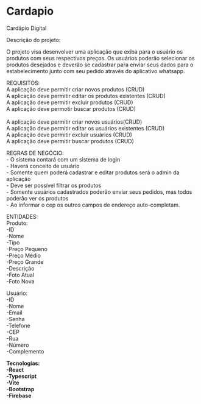 # Cardapio

Cardápio Digital

Descrição do projeto:

O projeto visa desenvolver uma aplicação que exiba para o usuário os produtos com seus respectivos preços. Os usuários poderão 
selecionar os produtos desejados e deverão se cadastrar para enviar seus dados para o estabelecimento 
junto com seu pedido através do aplicativo whatsapp.


REQUISITOS:<br>
	 A aplicação deve permitir criar novos produtos (CRUD) <br>
	 A aplicação deve permitir editar os produtos existentes (CRUD)<br>
	 A aplicação deve permitir excluir produtos (CRUD)<br>
	 A aplicação deve permotir buscar produtos (CRUD)<br><br>
	 A aplicação deve permitir criar novos usuários(CRUD)<br>
	 A aplicação deve permitir editar os usuários existentes (CRUD)<br>
	 A aplicação deve permitir excluir usuários (CRUD)<br>
	 A aplicação deve permitir buscar produtos (CRUD)<br>

REGRAS DE NEGÓCIO:<br>
	- O sistema contará com um sistema de login<br>
	- Haverá conceito de usuário<br>
	- Somente quem poderá cadastrar e editar produtos será o admin da aplicação<br>
	- Deve ser possível filtrar os produtos<br>
	- Somente usuários cadastrados poderão enviar seus pedidos, mas todos poderão ver os produtos<br>
	- Ao informar o cep os outros campos de endereço auto-completam.<br>


ENTIDADES:<br>
Produto:<br>
	-ID<br>
	-Nome<br>
	-Tipo<br>
	-Preço Pequeno<br>
	-Preço Médio<br>
	-Preço Grande<br>
	-Descrição<br>
	-Foto Atual<br>
	-Foto Nova<br>

Usuário:<br>
	-ID<br>
	-Nome<br>
	-Email<br>
	-Senha<br>
	-Telefone<br>
	-CEP<br>
	-Rua<br>
	-Número<br>
	-Complemento<br>

<b>Tecnologías:<b>
	<br>
	-React<br>
	-Typescript<br>
	-Vite<br>
	-Bootstrap<br>
	-Firebase<br>
	
